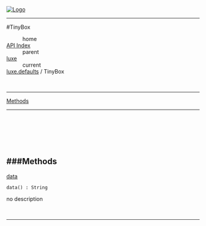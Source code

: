 
[![Logo](../../../images/logo.png)](../../../index.html)

---

#TinyBox


&emsp;&emsp;&emsp;home   
[API Index](../../../api/index.html#luxe.defaults)   
&emsp;&emsp;&emsp;parent    
[luxe](../)     
&emsp;&emsp;&emsp;current    
[luxe.defaults](./) / TinyBox

<br/>

---


[Methods](#Methods)   


---

&nbsp;   

&nbsp;   

&nbsp;   

<a class="lift" name="Methods" ></a>
###Methods   
---
<a class="lift" name="data" href="#data">data</a>



`data() : String`

<span class="small_desc_flat"> no description </span>   



&nbsp;
&nbsp;
&nbsp;

---  


&nbsp;   
&nbsp;   